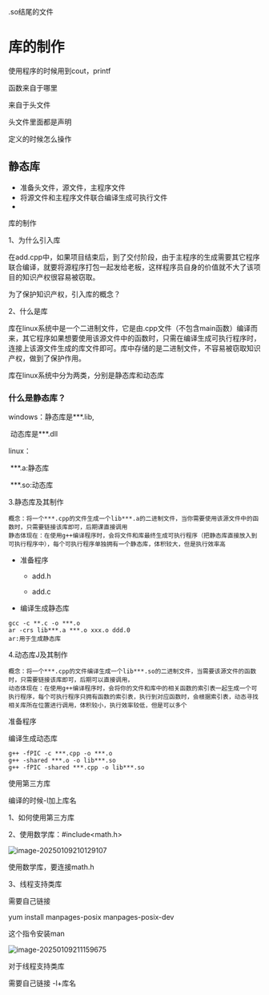.so结尾的文件

# 库的制作

使用程序的时候用到cout，printf

函数来自于哪里

来自于头文件

头文件里面都是声明

定义的时候怎么操作

## 静态库

- 准备头文件，源文件，主程序文件
- 将源文件和主程序文件联合编译生成可执行文件
- 

库的制作

1、为什么引入库

在add.cpp中，如果项目结束后，到了交付阶段，由于主程序的生成需要其它程序联合编译，就要将源程序打包一起发给老板，这样程序员自身的价值就不大了该项目的知识产权很容易被窃取。

为了保护知识产权，引入库的概念？

2、什么是库

库在linux系统中是一个二进制文件，它是由.cpp文件（不包含main函数）编译而来，其它程序如果想要使用该源文件中的函数时，只需在编译生成可执行程序时，连接上该源文件生成的库文件即可。库中存储的是二进制文件，不容易被窃取知识产权，做到了保护作用。

库在linux系统中分为两类，分别是静态库和动态库



### 什么是静态库？

windows：静态库是***.lib,

​					动态库是***.dll

linux：

​			***.a:静态库

​			***.so:动态库

3.静态库及其制作

```
概念：将一个***.cpp的文件生成一个lib***.a的二进制文件，当你需要使用该源文件中的函数时，只需要链接该库即可，后期课直接调用
静态体现在：在使用g++编译程序时，会将文件和库最终生成可执行程序（把静态库直接放入到可执行程序中），每个可执行程序单独拥有一个静态库，体积较大，但是执行效率高
```

- 准备程序

  - add.h

  - add.c

- 编译生成静态库

```
gcc -c **.c -o ***.o
ar -crs lib***.a ***.o xxx.o ddd.0
ar:用于生成静态库

```







4.动态库J及其制作

```
概念：将一个***.cpp的文件编译生成一个lib***.so的二进制文件，当需要该源文件的函数时，只需要链接该库即可，后期可以直接调用，
动态体现在：在使用g++编译程序时，会将你的文件和库中的相关函数的索引表一起生成一个可执行程序，每个可执行程序只拥有函数的索引表，执行到对应函数时，会根据索引表，动态寻找相关库所在位置进行调用，体积较小，执行效率较低，但是可以多个
```

准备程序

编译生成动态库

```
g++ -fPIC -c ***.cpp -o ***.o
g++ -shared ***.o -o lib***.so
g++ -fPIC -shared ***.cpp -o lib***.so

```

使用第三方库

编译的时候-l加上库名





1、如何使用第三方库

2、使用数学库：#include<math.h>

![image-20250109210129107](C:\Users\86135\AppData\Roaming\Typora\typora-user-images\image-20250109210129107.png)

使用数学库，要连接math.h

3、线程支持类库

需要自己链接

yum install manpages-posix manpages-posix-dev

这个指令安装man

![image-20250109211159675](C:\Users\86135\AppData\Roaming\Typora\typora-user-images\image-20250109211159675.png)

对于线程支持类库

需要自己链接 -l+库名
